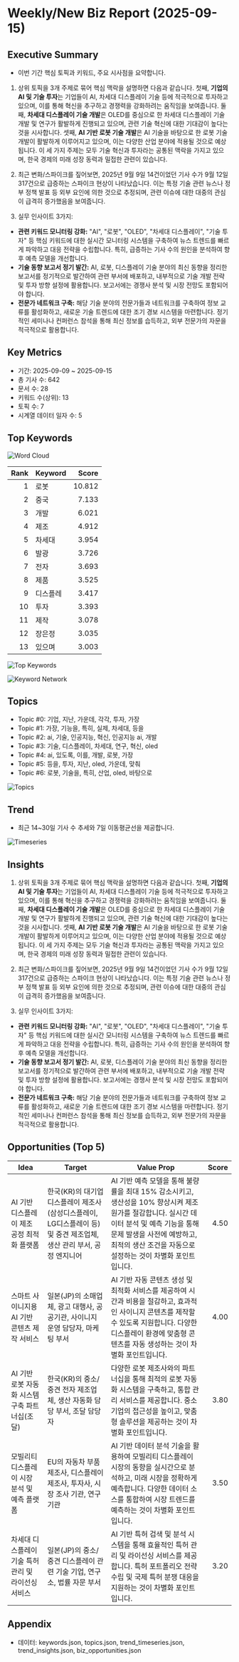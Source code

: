 # Weekly/New Biz Report (2025-09-15)

## Executive Summary

- 이번 기간 핵심 토픽과 키워드, 주요 시사점을 요약합니다.

1) 상위 토픽을 3개 주제로 묶어 핵심 맥락을 설명하면 다음과 같습니다. 첫째, **기업의 AI 및 기술 투자**는 기업들이 AI, 차세대 디스플레이 기술 등에 적극적으로 투자하고 있으며, 이를 통해 혁신을 추구하고 경쟁력을 강화하려는 움직임을 보여줍니다. 둘째, **차세대 디스플레이 기술 개발**은 OLED를 중심으로 한 차세대 디스플레이 기술 개발 및 연구가 활발하게 진행되고 있으며, 관련 기술 혁신에 대한 기대감이 높다는 것을 시사합니다. 셋째, **AI 기반 로봇 기술 개발**은 AI 기술을 바탕으로 한 로봇 기술 개발이 활발하게 이루어지고 있으며, 이는 다양한 산업 분야에 적용될 것으로 예상됩니다.  이 세 가지 주제는 모두 기술 혁신과 투자라는 공통된 맥락을 가지고 있으며, 한국 경제의 미래 성장 동력과 밀접한 관련이 있습니다.


2) 최근 변화/스파이크를 짚어보면, 2025년 9월 9일 14건이었던 기사 수가 9월 12일 317건으로 급증하는 스파이크 현상이 나타났습니다. 이는 특정 기술 관련 뉴스나 정부 정책 발표 등 외부 요인에 의한 것으로 추정되며,  관련 이슈에 대한 대중의 관심이 급격히 증가했음을 보여줍니다.


3) 실무 인사이트 3가지:

* **관련 키워드 모니터링 강화:**  "AI", "로봇", "OLED", "차세대 디스플레이", "기술 투자" 등 핵심 키워드에 대한 실시간 모니터링 시스템을 구축하여 뉴스 트렌드를 빠르게 파악하고 대응 전략을 수립합니다.  특히, 급증하는 기사 수의 원인을 분석하여  향후 예측 모델을 개선합니다.
* **기술 동향 보고서 정기 발간:**  AI, 로봇, 디스플레이 기술 분야의 최신 동향을 정리한 보고서를 정기적으로 발간하여 관련 부서에 배포하고,  내부적으로 기술 개발 전략 및 투자 방향 설정에 활용합니다.  보고서에는 경쟁사 분석 및 시장 전망도 포함되어야 합니다.
* **전문가 네트워크 구축:**  해당 기술 분야의 전문가들과 네트워크를 구축하여 정보 교류를 활성화하고,  새로운 기술 트렌드에 대한 조기 경보 시스템을 마련합니다.  정기적인 세미나나 컨퍼런스 참석을 통해 최신 정보를 습득하고,  외부 전문가의 자문을 적극적으로 활용합니다.

## Key Metrics

- 기간: 2025-09-09 ~ 2025-09-15
- 총 기사 수: 642
- 문서 수: 28
- 키워드 수(상위): 13
- 토픽 수: 7
- 시계열 데이터 일자 수: 5

## Top Keywords

![Word Cloud](fig/wordcloud.png)

| Rank | Keyword | Score |
|---:|---|---:|
| 1 | 로봇 | 10.812 |
| 2 | 중국 | 7.133 |
| 3 | 개발 | 6.021 |
| 4 | 제조 | 4.912 |
| 5 | 차세대 | 3.954 |
| 6 | 발광 | 3.726 |
| 7 | 전자 | 3.693 |
| 8 | 제품 | 3.525 |
| 9 | 디스플레 | 3.417 |
| 10 | 투자 | 3.393 |
| 11 | 제작 | 3.078 |
| 12 | 장은정 | 3.035 |
| 13 | 있으며 | 3.003 |

![Top Keywords](fig/top_keywords.png)

![Keyword Network](fig/keyword_network.png)

## Topics

- Topic #0: 기업, 지난, 가운데, 각각, 투자, 가장
- Topic #1: 가장, 기능을, 특히, 실제, 차세대, 등을
- Topic #2: ai, 기술, 인공지능, 혁신, 인공지능 ai, 개발
- Topic #3: 기술, 디스플레이, 차세대, 연구, 혁신, oled
- Topic #4: ai, 있도록, 이를, 개발, 로봇, 가장
- Topic #5: 등을, 투자, 지난, oled, 가운데, 맞춰
- Topic #6: 로봇, 기술을, 특히, 산업, oled, 바탕으로

![Topics](fig/topics.png)

## Trend

- 최근 14~30일 기사 수 추세와 7일 이동평균선을 제공합니다.

![Timeseries](fig/timeseries.png)

## Insights

1) 상위 토픽을 3개 주제로 묶어 핵심 맥락을 설명하면 다음과 같습니다. 첫째, **기업의 AI 및 기술 투자**는 기업들이 AI, 차세대 디스플레이 기술 등에 적극적으로 투자하고 있으며, 이를 통해 혁신을 추구하고 경쟁력을 강화하려는 움직임을 보여줍니다. 둘째, **차세대 디스플레이 기술 개발**은 OLED를 중심으로 한 차세대 디스플레이 기술 개발 및 연구가 활발하게 진행되고 있으며, 관련 기술 혁신에 대한 기대감이 높다는 것을 시사합니다. 셋째, **AI 기반 로봇 기술 개발**은 AI 기술을 바탕으로 한 로봇 기술 개발이 활발하게 이루어지고 있으며, 이는 다양한 산업 분야에 적용될 것으로 예상됩니다.  이 세 가지 주제는 모두 기술 혁신과 투자라는 공통된 맥락을 가지고 있으며, 한국 경제의 미래 성장 동력과 밀접한 관련이 있습니다.


2) 최근 변화/스파이크를 짚어보면, 2025년 9월 9일 14건이었던 기사 수가 9월 12일 317건으로 급증하는 스파이크 현상이 나타났습니다. 이는 특정 기술 관련 뉴스나 정부 정책 발표 등 외부 요인에 의한 것으로 추정되며,  관련 이슈에 대한 대중의 관심이 급격히 증가했음을 보여줍니다.


3) 실무 인사이트 3가지:

* **관련 키워드 모니터링 강화:**  "AI", "로봇", "OLED", "차세대 디스플레이", "기술 투자" 등 핵심 키워드에 대한 실시간 모니터링 시스템을 구축하여 뉴스 트렌드를 빠르게 파악하고 대응 전략을 수립합니다.  특히, 급증하는 기사 수의 원인을 분석하여  향후 예측 모델을 개선합니다.
* **기술 동향 보고서 정기 발간:**  AI, 로봇, 디스플레이 기술 분야의 최신 동향을 정리한 보고서를 정기적으로 발간하여 관련 부서에 배포하고,  내부적으로 기술 개발 전략 및 투자 방향 설정에 활용합니다.  보고서에는 경쟁사 분석 및 시장 전망도 포함되어야 합니다.
* **전문가 네트워크 구축:**  해당 기술 분야의 전문가들과 네트워크를 구축하여 정보 교류를 활성화하고,  새로운 기술 트렌드에 대한 조기 경보 시스템을 마련합니다.  정기적인 세미나나 컨퍼런스 참석을 통해 최신 정보를 습득하고,  외부 전문가의 자문을 적극적으로 활용합니다.

## Opportunities (Top 5)

| Idea | Target | Value Prop | Score |
|---|---|---|---:|
| AI 기반 디스플레이 제조 공정 최적화 플랫폼 | 한국(KR)의 대기업 디스플레이 제조사(삼성디스플레이, LG디스플레이 등) 및 중견 제조업체, 생산 관리 부서, 공정 엔지니어 | AI 기반 예측 모델을 통해 불량률을 최대 15% 감소시키고, 생산성을 10% 향상시켜 제조 원가를 절감합니다.  실시간 데이터 분석 및 예측 기능을 통해 문제 발생을 사전에 예방하고, 최적의 생산 조건을 자동으로 설정하는 것이 차별화 포인트입니다. | 4.50 |
| 스마트 사이니지용 AI 기반 콘텐츠 제작 서비스 | 일본(JP)의 소매업체, 광고 대행사, 공공기관, 사이니지 운영 담당자, 마케팅 부서 | AI 기반 자동 콘텐츠 생성 및 최적화 서비스를 제공하여 시간과 비용을 절감하고, 효과적인 사이니지 콘텐츠를 제작할 수 있도록 지원합니다.  다양한 디스플레이 환경에 맞춤형 콘텐츠를 자동 생성하는 것이 차별화 포인트입니다. | 4.00 |
| AI 기반 로봇 자동화 시스템 구축 파트너십(조달) | 한국(KR)의 중소/중견 전자 제조업체, 생산 자동화 담당 부서, 조달 담당자 | 다양한 로봇 제조사와의 파트너십을 통해 최적의 로봇 자동화 시스템을 구축하고, 통합 관리 서비스를 제공합니다.  중소기업의 접근성을 높이고, 맞춤형 솔루션을 제공하는 것이 차별화 포인트입니다. | 3.80 |
| 모빌리티 디스플레이 시장 분석 및 예측 플랫폼 | EU의 자동차 부품 제조사, 디스플레이 제조사, 투자사, 시장 조사 기관, 연구 기관 | AI 기반 데이터 분석 기술을 활용하여 모빌리티 디스플레이 시장의 동향을 실시간으로 분석하고, 미래 시장을 정확하게 예측합니다.  다양한 데이터 소스를 통합하여 시장 트렌드를 예측하는 것이 차별화 포인트입니다. | 3.50 |
| 차세대 디스플레이 기술 특허 관리 및 라이선싱 서비스 | 일본(JP)의 중소/중견 디스플레이 관련 기술 기업, 연구소, 법률 자문 부서 | AI 기반 특허 검색 및 분석 시스템을 통해 효율적인 특허 관리 및 라이선싱 서비스를 제공합니다.  특허 포트폴리오 전략 수립 및 국제 특허 분쟁 대응을 지원하는 것이 차별화 포인트입니다. | 3.20 |

## Appendix

- 데이터: keywords.json, topics.json, trend_timeseries.json, trend_insights.json, biz_opportunities.json